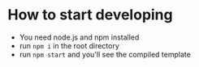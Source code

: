 # How to start developing

- You need node.js and npm installed
- run `npm i` in the root directory
- run `npm start` and you'll see the compiled template
